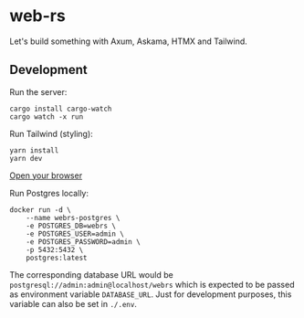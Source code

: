 # web-rs

Let's build something with Axum, Askama, HTMX and Tailwind.

## Development

Run the server:

```
cargo install cargo-watch
cargo watch -x run
```

Run Tailwind (styling):

```
yarn install
yarn dev
```

[Open your browser](http://localhost:3000)

Run Postgres locally:

```
docker run -d \
    --name webrs-postgres \
    -e POSTGRES_DB=webrs \
    -e POSTGRES_USER=admin \
    -e POSTGRES_PASSWORD=admin \
    -p 5432:5432 \
    postgres:latest
```

The corresponding database URL would be `postgresql://admin:admin@localhost/webrs` which is expected to be passed as environment variable `DATABASE_URL`. Just for development purposes, this variable can also be set in `./.env`.
